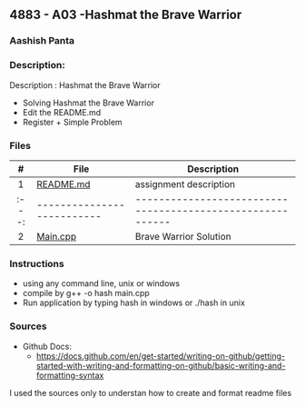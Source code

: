 ## 4883 - A03 -Hashmat the Brave Warrior
### Aashish Panta
### Description:

Description : Hashmat the Brave Warrior
- Solving Hashmat the Brave Warrior
- Edit the README.md
- Register + Simple Problem

### Files

|   #   | File                       | Description                                                |
| :---: | -------------------------- | ---------------------------------------------------------- |
|   1   | [README.md](./README.md)   | assignment description                                     |
| :---: | -------------------------- | ---------------------------------------------------------- |
|   2   | [Main.cpp](./main.cpp)     | Brave Warrior Solution                                     |


### Instructions

- using any command line, unix or windows
- compile by g++ -o hash main.cpp
- Run application by typing hash in windows or ./hash in unix

### Sources

- Github Docs:
  - https://docs.github.com/en/get-started/writing-on-github/getting-started-with-writing-and-formatting-on-github/basic-writing-and-formatting-syntax


I used the sources only to understan how to create and format readme files 
